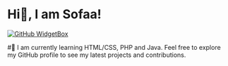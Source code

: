 # Hi👋, I am Sofaa!

[![GitHub WidgetBox](https://github-widgetbox.vercel.app/api/profile?username=Jurredr&data=followers,repositories,stars,commits)](https://github.com/Jurredr/github-widgetbox)

#👋 I am currently learning HTML/CSS, PHP and Java. Feel free to explore my GitHub profile to see my latest projects and contributions.
